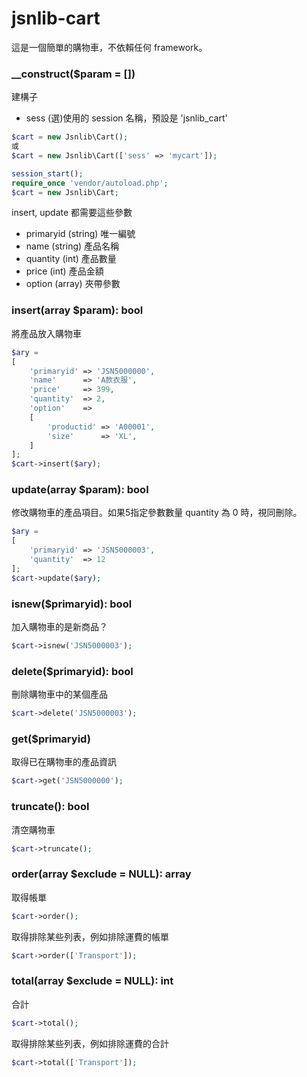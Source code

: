 # jsnlib-cart
這是一個簡單的購物車，不依賴任何 framework。

### __construct($param = []) 
建構子
- sess (選)使用的 session 名稱，預設是 'jsnlib_cart'
````php 
$cart = new Jsnlib\Cart();
或
$cart = new Jsnlib\Cart(['sess' => 'mycart']);
````

````php
session_start();
require_once 'vendor/autoload.php';
$cart = new Jsnlib\Cart;
````

insert, update 都需要這些參數 
- primaryid (string) 唯一編號
- name (string) 產品名稱
- quantity (int) 產品數量
- price (int) 產品金額
- option (array) 夾帶參數

### insert(array $param): bool
將產品放入購物車
````php
$ary = 
[
    'primaryid' => 'JSN5000000',
    'name'      => 'A款衣服',
    'price'     => 399,
    'quantity'  => 2,
    'option'    =>      
    [
        'productid' => 'A00001',
        'size'      => 'XL',
    ]
];
$cart->insert($ary);
````

### update(array $param): bool
修改購物車的產品項目。如果5指定參數數量 quantity 為 0 時，視同刪除。

````php
$ary = 
[
    'primaryid' => 'JSN5000003',
    'quantity'  => 12
];
$cart->update($ary);
````

### isnew($primaryid): bool
加入購物車的是新商品？
````php
$cart->isnew('JSN5000003'); 
````

### delete($primaryid): bool
刪除購物車中的某個產品
````php
$cart->delete('JSN5000003');
````

### get($primaryid) 
取得已在購物車的產品資訊
````php
$cart->get('JSN5000000');
````

### truncate(): bool
清空購物車
````php
$cart->truncate();
````

### order(array $exclude = NULL): array
取得帳單
````php
$cart->order();
````
取得排除某些列表，例如排除運費的帳單
````php
$cart->order(['Transport']);
````

### total(array $exclude = NULL): int
合計
````php
$cart->total();
````
取得排除某些列表，例如排除運費的合計
````php
$cart->total(['Transport']);
````
